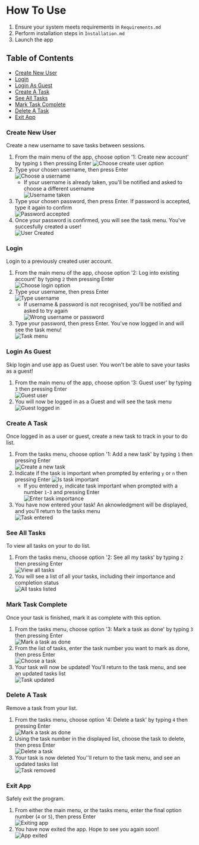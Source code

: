 # How To Use
1. Ensure your system meets requirements in `Requirements.md`
2. Perform installation steps in `Installation.md`
3. Launch the app

## Table of Contents
- [Create New User](#create-new-user)
- [Login](#login)
- [Login As Guest](#login-as-guest)
- [Create A Task](#create-a-task)
- [See All Tasks](#see-all-tasks)
- [Mark Task Complete](#mark-task-complete)
- [Delete A Task](#delete-a-task)
- [Exit App](#exit-app)

### Create New User
Create a new username to save tasks between sessions.

1. From the main menu of the app, choose option '1: Create new account' by typing `1` then pressing Enter 
![Choose create user option](img/create_user_1.png)
2. Type your chosen username, then press Enter  
![Choose a username](img/create_user_2.png)
    * If your username is already taken, you'll be notified and asked to choose a different username  
    ![Username taken](img/create_user_2fail.png)
3. Type your chosen password, then press Enter. If password is accepted, type it again to confirm  
![Password accepted](img/create_user_3.png)
4. Once your password is confirmed, you will see the task menu. You've succesfully created a user!  
![User Created](img/create_user_4.png)

### Login
Login to a previously created user account.
1. From the main menu of the app, choose option '2: Log into existing account' by typing `2` then pressing Enter  
![Choose login option](img/login_1.png)
2. Type your username, then press Enter  
![Type username](img/login_2.png)
    * If username & password is not recognised, you'll be notified and asked to try again  
    ![Wrong username or password](img/login_2fail.png)
3. Type your password, then press Enter. You've now logged in and will see the task menu!  
![Task menu](img/login_3.png)

### Login As Guest
Skip login and use app as Guest user. You won't be able to save your tasks as a guest!  
1. From the main menu of the app, choose option '3: Guest user' by typing `3` then pressing Enter  
![Guest user](img/guest_1.png)
2. You will now be logged in as a Guest and will see the task menu  
![Guest logged in](img/guest_2.png)

### Create A Task
Once logged in as a user or guest, create a new task to track in your to do list.
1. From the tasks menu, choose option '1: Add a new task' by typing `1` then pressing Enter  
![Create a new task](img/create_task_1.png)
2. Indicate if the task is important when prompted by entering `y` or `n` then pressing Enter
![Is task important](img/create_task_2.png)
    * If you entered `y`, indicate task important when prompted with a number `1`-`3` and pressing Enter  
    ![Enter task importance](img/create_task_2a.png)
3. You have now entered your task! An aknowledgment will be displayed, and you'll return to the tasks menu  
![Task entered](img/create_task_3.png)

### See All Tasks
To view all tasks on your to do list.
1. From the tasks menu, choose option '2: See all my tasks' by typing `2` then pressing Enter  
![View all tasks](img/view_tasks_1.png)
2. You will see a list of all your tasks, including their importance and completion status  
![All tasks listed](img/view_tasks_2.png)

### Mark Task Complete
Once your task is finished, mark it as complete with this option.
1. From the tasks menu, choose option '3: Mark a task as done' by typing `3` then pressing Enter  
![Mark a task as done](img/mark_done_1.png)
2. From the list of tasks, enter the task number you want to mark as done, then press Enter  
![Choose a task](img/mark_done_2.png)
3. Your task will now be updated! You'll return to the task menu, and see an updated tasks list  
![Task updated](img/mark_done_3.png)

### Delete A Task
Remove a task from your list.
1. From the tasks menu, choose option '4: Delete a task' by typing `4` then pressing Enter  
![Mark a task as done](img/delete_task_1.png)
2. Using the task number in the displayed list, choose the task to delete, then press Enter  
![Delete a task](img/delete_task_2.png)
3. Your task is now deleted You''ll return to the task menu, and see an updated tasks list  
![Task removed](img/delete_task_3.png)

### Exit App
Safely exit the program.
1. From either the main menu, or the tasks menu, enter the final option number (`4` or `5`), then press Enter  
![Exiting app](img/exit_1.png)
2. You have now exited the app. Hope to see you again soon!  
![App exited](img/exit_2.png)
